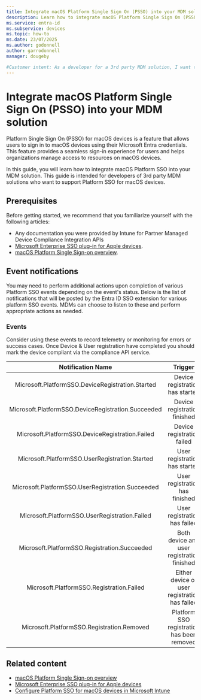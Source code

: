 ```yaml
---
title: Integrate macOS Platform Single Sign On (PSSO) into your MDM solution
description: Learn how to integrate macOS Platform Single Sign On (PSSO) into your MDM solution.
ms.service: entra-id
ms.subservice: devices
ms.topic: how-to
ms.date: 23/07/2025
ms.author: godonnell
author: garrodonnell
manager: dougeby

#Customer intent: As a developer for a 3rd party MDM solution, I want to integrate macOS Platform Single Sign On (PSSO) into my MDM solution so that I can provide a seamless sign-in experience for users on macOS devices.
---
```


# Integrate macOS Platform Single Sign On (PSSO) into your MDM solution
Platform Single Sign On (PSSO) for macOS devices is a feature that allows users to sign in to macOS devices using their Microsoft Entra credentials. This feature provides a seamless sign-in experience for users and helps organizations manage access to resources on macOS devices.

In this guide, you will learn how to integrate macOS Platform SSO into your MDM solution. This guide is intended for developers of 3rd party MDM solutions who want to support Platform SSO for macOS devices.

## Prerequisites
Before getting started, we recommend that you familiarize yourself with the following articles:
* Any documentation you were provided by Intune for Partner Managed Device Compliance Integration APIs
* [Microsoft Enterprise SSO plug-in for Apple devices](../../identity-platform/apple-sso-plugin.md).
* [macOS Platform Single Sign-on overview](./macos-psso.md).

## Event notifications
You may need to perform additional actions upon completion of various Platform SSO events depending on the event's status. Below is the list of notifications that will be posted by the Entra ID SSO extension for various platform SSO events. MDMs can choose to listen to these and perform appropriate actions as needed. 

### Events
Consider using these events to record telemetry or monitoring for errors or success cases. Once Device & User registration have completed you should mark the device compliant via the compliance API service. 

| Notification Name  | Trigger  |
|:---:|:---:|
| Microsoft.PlatformSSO.DeviceRegistration.Started  | Device registration has started  |
| Microsoft.PlatformSSO.DeviceRegistration.Succeeded  | Device registration finished  |
| Microsoft.PlatformSSO.DeviceRegistration.Failed  | Device registration failed  |
| Microsoft.PlatformSSO.UserRegistration.Started  | User registration has started  |
| Microsoft.PlatformSSO.UserRegistration.Succeeded  | User registration has finished  |
| Microsoft.PlatformSSO.UserRegistration.Failed  | User registration has failed  |
| Microsoft.PlatformSSO.Registration.Succeeded  | Both device and user registration finished  |
| Microsoft.PlatformSSO.Registration.Failed  | Either device or user registration has failed  |
| Microsoft.PlatformSSO.Registration.Removed  | Platform SSO registration has been removed  |

## Related content

* [macOS Platform Single Sign-on overview](./macos-psso.md)
* [Microsoft Enterprise SSO plug-in for Apple devices](../../identity-platform/apple-sso-plugin.md)
* [Configure Platform SSO for macOS devices in Microsoft Intune](../../intune/intune-service/configuration/platform-sso-macos.md)